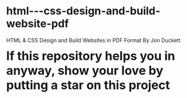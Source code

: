 # html---css-design-and-build-website-pdf
HTML &amp; CSS Design and Build Websites in PDF Format By Jon Duckett



<strong><font size="6">If this repository helps you in anyway, show your love  by putting a star on this project</font></strong>
